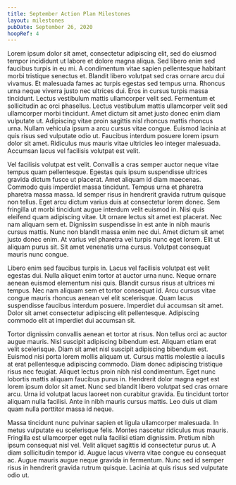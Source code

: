 ```yaml
---
title: September Action Plan Milestones
layout: milestones
pubDate: September 26, 2020
hoopRef: 4
---
```

Lorem ipsum dolor sit amet, consectetur adipiscing elit, sed do eiusmod tempor incididunt ut labore et dolore magna aliqua. Sed libero enim sed faucibus turpis in eu mi. A condimentum vitae sapien pellentesque habitant morbi tristique senectus et. Blandit libero volutpat sed cras ornare arcu dui vivamus. Et malesuada fames ac turpis egestas sed tempus urna. Rhoncus urna neque viverra justo nec ultrices dui. Eros in cursus turpis massa tincidunt. Lectus vestibulum mattis ullamcorper velit sed. Fermentum et sollicitudin ac orci phasellus. Lectus vestibulum mattis ullamcorper velit sed ullamcorper morbi tincidunt. Amet dictum sit amet justo donec enim diam vulputate ut. Adipiscing vitae proin sagittis nisl rhoncus mattis rhoncus urna. Nullam vehicula ipsum a arcu cursus vitae congue. Euismod lacinia at quis risus sed vulputate odio ut. Faucibus interdum posuere lorem ipsum dolor sit amet. Ridiculus mus mauris vitae ultricies leo integer malesuada. Accumsan lacus vel facilisis volutpat est velit.

Vel facilisis volutpat est velit. Convallis a cras semper auctor neque vitae tempus quam pellentesque. Egestas quis ipsum suspendisse ultrices gravida dictum fusce ut placerat. Amet aliquam id diam maecenas. Commodo quis imperdiet massa tincidunt. Tempus urna et pharetra pharetra massa massa. Id semper risus in hendrerit gravida rutrum quisque non tellus. Eget arcu dictum varius duis at consectetur lorem donec. Sem fringilla ut morbi tincidunt augue interdum velit euismod in. Nisi quis eleifend quam adipiscing vitae. Ut ornare lectus sit amet est placerat. Nec nam aliquam sem et. Dignissim suspendisse in est ante in nibh mauris cursus mattis. Nunc non blandit massa enim nec dui. Amet dictum sit amet justo donec enim. At varius vel pharetra vel turpis nunc eget lorem. Elit ut aliquam purus sit. Sit amet venenatis urna cursus. Volutpat consequat mauris nunc congue.

Libero enim sed faucibus turpis in. Lacus vel facilisis volutpat est velit egestas dui. Nulla aliquet enim tortor at auctor urna nunc. Neque ornare aenean euismod elementum nisi quis. Blandit cursus risus at ultrices mi tempus. Nec nam aliquam sem et tortor consequat id. Arcu cursus vitae congue mauris rhoncus aenean vel elit scelerisque. Quam lacus suspendisse faucibus interdum posuere. Imperdiet dui accumsan sit amet. Dolor sit amet consectetur adipiscing elit pellentesque. Adipiscing commodo elit at imperdiet dui accumsan sit.

Tortor dignissim convallis aenean et tortor at risus. Non tellus orci ac auctor augue mauris. Nisl suscipit adipiscing bibendum est. Aliquam etiam erat velit scelerisque. Diam sit amet nisl suscipit adipiscing bibendum est. Euismod nisi porta lorem mollis aliquam ut. Cursus mattis molestie a iaculis at erat pellentesque adipiscing commodo. Diam donec adipiscing tristique risus nec feugiat. Aliquet lectus proin nibh nisl condimentum. Eget nunc lobortis mattis aliquam faucibus purus in. Hendrerit dolor magna eget est lorem ipsum dolor sit amet. Nunc sed blandit libero volutpat sed cras ornare arcu. Urna id volutpat lacus laoreet non curabitur gravida. Eu tincidunt tortor aliquam nulla facilisi. Ante in nibh mauris cursus mattis. Leo duis ut diam quam nulla porttitor massa id neque.

Massa tincidunt nunc pulvinar sapien et ligula ullamcorper malesuada. In metus vulputate eu scelerisque felis. Montes nascetur ridiculus mus mauris. Fringilla est ullamcorper eget nulla facilisi etiam dignissim. Pretium nibh ipsum consequat nisl vel. Velit aliquet sagittis id consectetur purus ut. A diam sollicitudin tempor id. Augue lacus viverra vitae congue eu consequat ac. Augue mauris augue neque gravida in fermentum. Nunc sed id semper risus in hendrerit gravida rutrum quisque. Lacinia at quis risus sed vulputate odio ut.